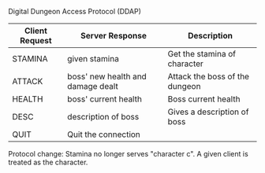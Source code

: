 Digital Dungeon Access Protocol (DDAP)

| Client Request | Server Response                   | Description                    |
|----------------|-----------------------------------|--------------------------------|
| STAMINA        | given stamina                     | Get the stamina of character   |
| ATTACK         | boss' new health and damage dealt | Attack the boss of the dungeon |
| HEALTH         | boss' current health              | Boss current health            |
| DESC           | description of boss               | Gives a description of boss    |
| QUIT           | Quit the connection               |                                |

Protocol change: Stamina no longer serves "character c". A given client is treated as the character.